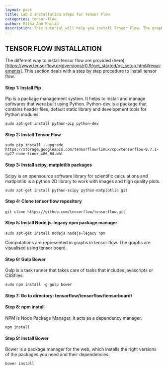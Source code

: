 ```yaml
---
layout: post
title: Lab 2 Installation Steps for Tensor Flow  
categories: tensor-flow
author: Mitha Ann Philip
description: This tutorial will help you install Tensor Flow. The graphs in Tensor flow is generated using Tensor Board. The tutorial will also contain the steps to install tensor board as well. 
---
```

## TENSOR FLOW INSTALLATION
The different way to install tensor flow are provided (here)[https://www.tensorflow.org/versions/r0.9/get_started/os_setup.html#requirements].
This section deals with a step by step procedure to install tensor flow. 

#### Step 1: Install Pip 
Pip is a package management system. It helps to install and manage softwares that were built using Python.
Python-dev is a package that contains header files, default static library and development tools for Python modules.

```ssh
sudo apt-get install python-pip python-dev
```

#### Step 2: Install Tensor Flow 

```ssh
sudo pip install --upgrade https://storage.googleapis.com/tensorflow/linux/cpu/tensorflow-0.7.1-cp27-none-linux_x86_64.whl
```

#### Step 3: Install scipy, matplotlib packages 
Scipy is an opensource software library for scientific calculations and matlplotlib is a python 2D library to work with images and high quality plots.

```ssh 
sudo apt-get install python-scipy python-matplotlib git
```

#### Step 4: Clone tensor flow repository

```ssh
git clone https://github.com/tensorflow/tensorflow.git 
```

#### Step 5: Install Node.js-legacy npm package manager

```ssh 
sudo apt-get install nodejs nodejs-legacy npm
```
Computations are represented in graphs in tensor flow. The graphs are visualised using tensor board.

#### Step 6: Gulp Bower
Gulp is a task runner that takes care of tasks that includes javascripts or CSSfiles. 

```ssh 
sudo npm install -g gulp bower
```

#### Step 7: Go to directory:  tensorflow/tensorflow/tensorboard/

#### Step 8: npm install
NPM is Node Package Manager. It acts as a dependency manager.

```ssh 
npm install
```

#### Step 9: Install Bower
Bower is a package manager for the web, which installs the right versions of the packages you need and their dependencies.

```ssh
bower install
```
